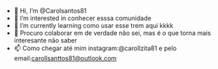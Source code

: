 - 👋 Hi, I’m @Carolsantos81
- 👀 I’m interested in  conhecer esssa comunidade
- 🌱 I’m currently learning   como usar esse trem aqui kkkk
- 💞️ Procuro colaborar em de verdade não sei, mas é o que torna mais interesante não saber
- 📫 Como chegar até mim  instagram:@carollzita81 e pelo email:carollsanttos81@outlook.com

<!---
Carolsantos81/Carolsantos81 is a ✨ special ✨ repository because its `README.md` (this file) appears on your GitHub profile.
You can click the Preview link to take a look at your changes.
--->
